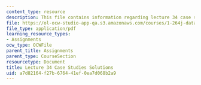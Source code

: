 ```yaml
---
content_type: resource
description: This file contains information regarding lecture 34 case study solutions.
file: https://ol-ocw-studio-app-qa.s3.amazonaws.com/courses/1-264j-database-internet-and-systems-integration-technologies-fall-2013/a7d82164f27b676441ef0ea7d068b2a9_MIT1_264JF13_L34_case_sol.pdf
file_type: application/pdf
learning_resource_types:
- Assignments
ocw_type: OCWFile
parent_title: Assignments
parent_type: CourseSection
resourcetype: Document
title: Lecture 34 Case Studies Solutions
uid: a7d82164-f27b-6764-41ef-0ea7d068b2a9
---
```


